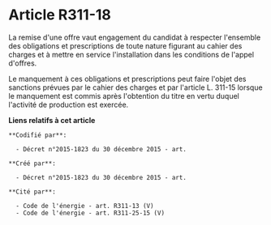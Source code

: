 # Article R311-18

La remise d'une offre vaut engagement du candidat à respecter l'ensemble des obligations et prescriptions de toute nature
figurant au cahier des charges et à mettre en service l'installation dans les conditions de l'appel d'offres.

Le manquement à ces obligations et prescriptions peut faire l'objet des sanctions prévues par le cahier des charges et par
l'article L. 311-15 lorsque le manquement est commis après l'obtention du titre en vertu duquel l'activité de production est
exercée.

**Liens relatifs à cet article**

	**Codifié par**:

	  - Décret n°2015-1823 du 30 décembre 2015 - art.

	**Créé par**:

	  - Décret n°2015-1823 du 30 décembre 2015 - art.

	**Cité par**:

	  - Code de l'énergie - art. R311-13 (V)
	  - Code de l'énergie - art. R311-25-15 (V)
